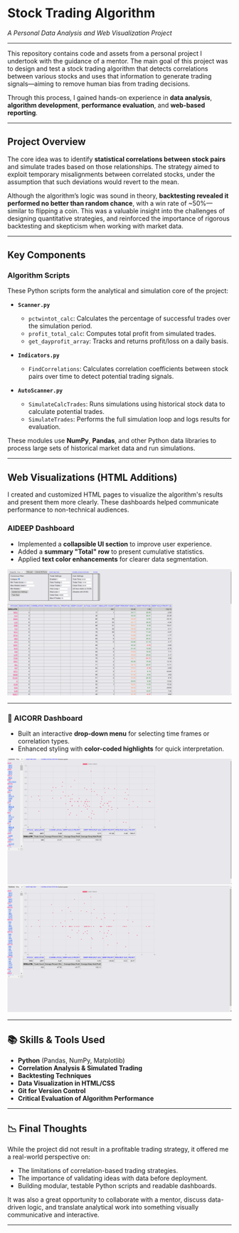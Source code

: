 # Stock Trading Algorithm  
*A Personal Data Analysis and Web Visualization Project*

---

This repository contains code and assets from a personal project I undertook with the guidance of a mentor. The main goal of this project was to design and test a stock trading algorithm that detects correlations between various stocks and uses that information to generate trading signals—aiming to remove human bias from trading decisions.

Through this process, I gained hands-on experience in **data analysis**, **algorithm development**, **performance evaluation**, and **web-based reporting**.

---

## Project Overview

The core idea was to identify **statistical correlations between stock pairs** and simulate trades based on those relationships. The strategy aimed to exploit temporary misalignments between correlated stocks, under the assumption that such deviations would revert to the mean.

Although the algorithm’s logic was sound in theory, **backtesting revealed it performed no better than random chance**, with a win rate of ~50%—similar to flipping a coin. This was a valuable insight into the challenges of designing quantitative strategies, and reinforced the importance of rigorous backtesting and skepticism when working with market data.

---

## Key Components

### Algorithm Scripts

These Python scripts form the analytical and simulation core of the project:

- **`Scanner.py`**
  - `pctwintot_calc`: Calculates the percentage of successful trades over the simulation period.
  - `profit_total_calc`: Computes total profit from simulated trades.
  - `get_dayprofit_array`: Tracks and returns profit/loss on a daily basis.

- **`Indicators.py`**
  - `FindCorrelations`: Calculates correlation coefficients between stock pairs over time to detect potential trading signals.

- **`AutoScanner.py`**
  - `SimulateCalcTrades`: Runs simulations using historical stock data to calculate potential trades.
  - `SimulateTrades`: Performs the full simulation loop and logs results for evaluation.

These modules use **NumPy**, **Pandas**, and other Python data libraries to process large sets of historical market data and run simulations.

---

## Web Visualizations (HTML Additions)

I created and customized HTML pages to visualize the algorithm's results and present them more clearly. These dashboards helped communicate performance to non-technical audiences.

### AIDEEP Dashboard

- Implemented a **collapsible UI section** to improve user experience.
- Added a **summary "Total" row** to present cumulative statistics.
- Applied **text color enhancements** for clearer data segmentation.

![](./AIDEEP_Collapse.png)


---

### 🔹 AICORR Dashboard

- Built an interactive **drop-down menu** for selecting time frames or correlation types.
- Enhanced styling with **color-coded highlights** for quick interpretation.

![AICORR 1-Day](./AICORR_1day.png)  
![AICORR 2-Day](./AICORR_2day.png)

---

## 📚 Skills & Tools Used

- **Python** (Pandas, NumPy, Matplotlib)
- **Correlation Analysis & Simulated Trading**
- **Backtesting Techniques**
- **Data Visualization in HTML/CSS**
- **Git for Version Control**
- **Critical Evaluation of Algorithm Performance**

---

## 📉 Final Thoughts

While the project did not result in a profitable trading strategy, it offered me a real-world perspective on:

- The limitations of correlation-based trading strategies.
- The importance of validating ideas with data before deployment.
- Building modular, testable Python scripts and readable dashboards.

It was also a great opportunity to collaborate with a mentor, discuss data-driven logic, and translate analytical work into something visually communicative and interactive.

---
